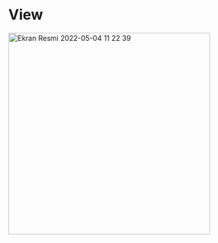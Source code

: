 # View
<img width="401" alt="Ekran Resmi 2022-05-04 11 22 39" src="https://user-images.githubusercontent.com/98979530/166652356-a01abe3b-3586-4780-8682-59fdc3c28b02.png">
